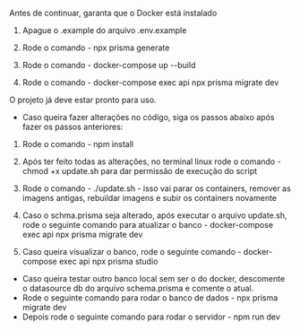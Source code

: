 Antes de continuar, garanta que o Docker está instalado

1. Apague o .example do arquivo .env.example

2. Rode o comando - npx prisma generate

3. Rode o comando - docker-compose up --build

4. Rode o comando - docker-compose exec api npx prisma migrate dev

O projeto já deve estar pronto para uso.

- Caso queira fazer alterações no código, siga os passos abaixo após fazer os passos anteriores:

1. Rode o comando - npm install

2. Após ter feito todas as alterações, no terminal linux rode o comando - chmod +x update.sh para dar permissão de execução do script

3. Rode o comando - ./update.sh - isso vai parar os containers, remover as imagens antigas, rebuildar imagens e subir os containers novamente

4. Caso o schma.prisma seja alterado, após executar o arquivo update.sh, rode o seguinte comando para atualizar o banco - docker-compose exec api npx prisma migrate dev

5. Caso queira visualizar o banco, rode o seguinte comando - docker-compose exec api npx prisma studio

- Caso queira testar outro banco local sem ser o do docker, descomente o datasource db do arquivo schema.prisma e comente o atual.
- Rode o seguinte comando para rodar o banco de dados - npx prisma migrate dev
- Depois rode o seguinte comando para rodar o servidor - npm run dev
